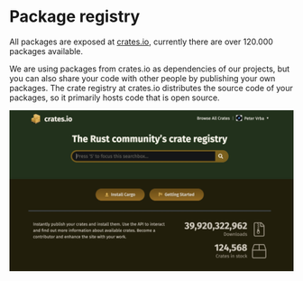 # Package registry

All packages are exposed at [crates.io](http://crates.io), currently there are over
120.000 packages available.

We are using packages from crates.io as dependencies of our projects, but you can also share your code with other people by publishing your own packages. The crate registry at crates.io distributes the source code of your packages, so it primarily hosts code that is open source.




![](media/crates.jpg)